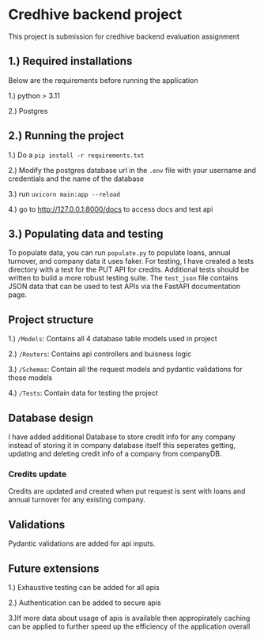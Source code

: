 
# Credhive backend project

This project is submission for credhive backend evaluation assignment

## 1.) Required installations
Below are the requirements before running the application

1.) python > 3.11 

2.) Postgres 

## 2.) Running the project

1.) Do a ```pip install -r requirements.txt ``` 

2.) Modify the postgres database url in the ```.env``` file with your username and credentials and the name of the database

3.) run 
```uvicorn main:app --reload```

4.) go to http://127.0.0.1:8000/docs to access docs and test api 

## 3.) Populating data and testing 

To populate data, you can run ```populate.py``` to populate loans, annual turnover, and company data it uses faker. For testing, I have created a tests directory with a test for the PUT API for credits. Additional tests should be written to build a more robust testing suite. The ```test_json``` file contains JSON data that can be used to test APIs via the FastAPI documentation page.




## Project structure

1.) ```/Models```: Contains all 4 database table models used in project 

2.) ```/Routers```: Contains api controllers and buisness logic

3.) ```/Schemas```: Contain all the request models and pydantic validations for those models

4.) ```/Tests```: Contain data for testing the project

## Database design

I have added additional Database to store credit info for any company instead of storing it in company database itself this seperates getting, updating and deleting credit info of a company from companyDB. 

### Credits update
 
Credits are updated and created when put request is sent with loans and annual turnover for any existing company.



## Validations

Pydantic validations are added for api inputs. 

## Future extensions

1.) Exhaustive testing can be added for all apis

2.) Authentication can be added to secure apis

3.)If more data about usage of apis is available then appropirately caching can be applied to further speed up the efficiency of the application overall 
